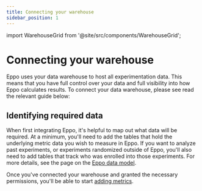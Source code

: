 ```yaml
---
title: Connecting your warehouse
sidebar_position: 1
---
```


import WarehouseGrid from '@site/src/components/WarehouseGrid';

# Connecting your warehouse

Eppo uses your data warehouse to host all experimentation data. This means that you have full control over your data and full visibility into how Eppo calculates results. To connect your data warehouse, please see read the relevant guide below:

<WarehouseGrid />


## Identifying required data

When first integrating Eppo, it's helpful to map out what data will be required. At a minimum, you'll need to add the tables that hold the underlying metric data you wish to measure in Eppo. If you want to analyze past experiments, or experiments randomized outside of Eppo, you'll also need to add tables that track who was enrolled into those experiments. For more details, see the page on the [Eppo data model](/data-management/definitions/overview/).

Once you've connected your warehouse and granted the necessary permissions, you'll be able to start [adding metrics](/quick-starts/analysis-integration/adding-metrics). 
